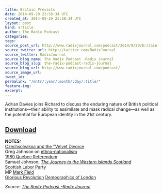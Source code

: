 ```yaml
---
title: Britain Prevails
date: 2014-09-20 23:58:34 UTC
created_at: 2014-09-20 23:58:34 UTC
layout: post
kind: article
author: The Radix Podcast
categories: 
tags: 
source_post_url: http://www.radixjournal.com/podcast/2014/9/20/britain-prevails
source_twitter_url: http://twitter.com/RadixJournal
source_twitter: RadixJournal
source_blog_name: The Radix Podcast -Radix Journal
source_blog_slug: the-radix-podcast-radix-journal
source_blog_url: http://www.radixjournal.com/podcast/
source_image_url: 
tweet_id: 
permalink: "/mntr/:year/:month/:day/:title/"
feature-img: 
excerpt: 
---
```

<p>Adrian Davies joins Richard to discuss the enduring nature of British political institutions—their ability to assimilate and mask radical change—as well as the potential for European identity in the 21st century. </p>



<h2><a href="https://soundcloud.com/radixjournal/britain-prevails">Download</a></h2><p><strong>NOTES:</strong> <br>
<a href="http://en.wikipedia.org/wiki/Dissolution_of_Czechoslovakia">Czechsolvakoa and the "Velvet Divorce</a> <br>
Greg Johnson on <a href="http://www.counter-currents.com/2014/09/the-counter-currents-2014-summer-fundraiser-7/">ethno-nationalism</a> <br>
<a href="http://en.wikipedia.org/wiki/Quebec_referendum,_1980">1980 Québec Referendum</a> <br>
Samuel Johnson, <em><a href="http://www.amazon.com/Journey-Western-Islands-Scotland-Hebrides/dp/0140432213/ref=sr_1_1?s=books&amp;ie=UTF8&amp;qid=1411256587&amp;sr=1-1&amp;keywords=samuel+johnson+scotland">The Journey to the Western Islands Scotland</a></em> <br>
<a href="http://en.wikipedia.org/wiki/Scottish_Labour_Party">Scottish Labor Party</a> <br>
MP <a href="http://en.wikipedia.org/wiki/Mark_Field">Mark Field</a> <br>
<a href="http://en.wikipedia.org/wiki/Glorious_Revolution">Glorious Revolution</a>
<a href="http://en.wikipedia.org/wiki/Demographics_of_London">Demographics of London</a>   </p><div class="">
    <i>Source: <a href="http://www.radixjournal.com/podcast/">The Radix Podcast -Radix Journal</a></i>
</div>
